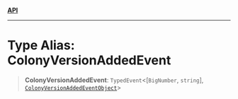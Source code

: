 [**API**](../../../README.md)

***

# Type Alias: ColonyVersionAddedEvent

> **ColonyVersionAddedEvent**: `TypedEvent`\<\[`BigNumber`, `string`\], [`ColonyVersionAddedEventObject`](../interfaces/ColonyVersionAddedEventObject.md)\>
